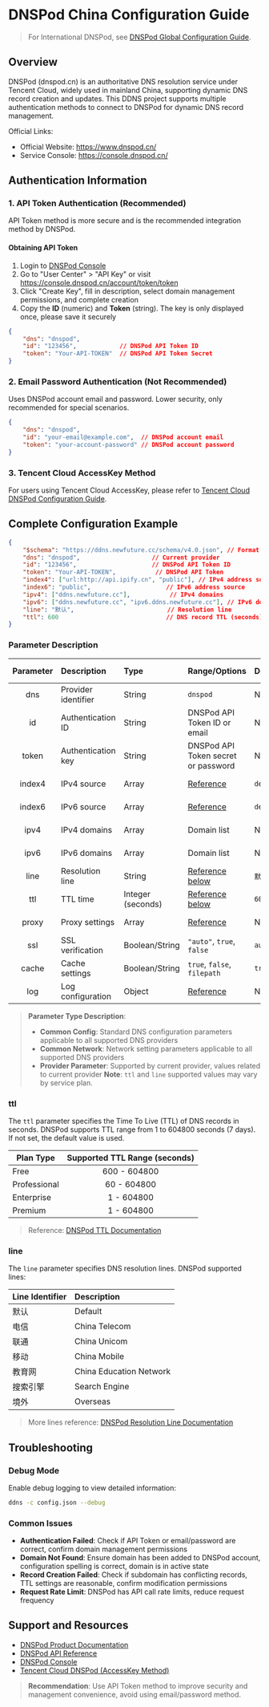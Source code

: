# DNSPod China Configuration Guide

> For International DNSPod, see [DNSPod Global Configuration Guide](dnspod_com.en.md).

## Overview

DNSPod (dnspod.cn) is an authoritative DNS resolution service under Tencent Cloud, widely used in mainland China, supporting dynamic DNS record creation and updates. This DDNS project supports multiple authentication methods to connect to DNSPod for dynamic DNS record management.

Official Links:

- Official Website: <https://www.dnspod.cn/>
- Service Console: <https://console.dnspod.cn/>

## Authentication Information

### 1. API Token Authentication (Recommended)

API Token method is more secure and is the recommended integration method by DNSPod.

#### Obtaining API Token

1. Login to [DNSPod Console](https://console.dnspod.cn/)
2. Go to "User Center" > "API Key" or visit <https://console.dnspod.cn/account/token/token>
3. Click "Create Key", fill in description, select domain management permissions, and complete creation
4. Copy the **ID** (numeric) and **Token** (string). The key is only displayed once, please save it securely

```json
{
    "dns": "dnspod",
    "id": "123456",            // DNSPod API Token ID
    "token": "Your-API-TOKEN"  // DNSPod API Token Secret
}
```

### 2. Email Password Authentication (Not Recommended)

Uses DNSPod account email and password. Lower security, only recommended for special scenarios.

```json
{
    "dns": "dnspod",
    "id": "your-email@example.com",  // DNSPod account email
    "token": "your-account-password" // DNSPod account password
}
```

### 3. Tencent Cloud AccessKey Method

For users using Tencent Cloud AccessKey, please refer to [Tencent Cloud DNSPod Configuration Guide](tencentcloud.en.md).

## Complete Configuration Example

```json
{
    "$schema": "https://ddns.newfuture.cc/schema/v4.0.json", // Format validation
    "dns": "dnspod",                    // Current provider
    "id": "123456",                     // DNSPod API Token ID
    "token": "Your-API-TOKEN",           // DNSPod API Token
    "index4": ["url:http://api.ipify.cn", "public"], // IPv4 address source
    "index6": "public",                     // IPv6 address source
    "ipv4": ["ddns.newfuture.cc"],           // IPv4 domains
    "ipv6": ["ddns.newfuture.cc", "ipv6.ddns.newfuture.cc"], // IPv6 domains
    "line": "默认",                          // Resolution line
    "ttl": 600                              // DNS record TTL (seconds)
}
```

### Parameter Description

| Parameter | Description | Type | Range/Options | Default | Parameter Type |
| :-------: | :---------- | :--- | :------------ | :------ | :------------- |
| dns | Provider identifier | String | `dnspod` | None | Provider Parameter |
| id | Authentication ID | String | DNSPod API Token ID or email | None | Provider Parameter |
| token | Authentication key | String | DNSPod API Token secret or password | None | Provider Parameter |
| index4 | IPv4 source | Array | [Reference](../config/json.en.md#ipv4-ipv6) | `default` | Common Config |
| index6 | IPv6 source | Array | [Reference](../config/json.en.md#ipv4-ipv6) | `default` | Common Config |
| ipv4 | IPv4 domains | Array | Domain list | None | Common Config |
| ipv6 | IPv6 domains | Array | Domain list | None | Common Config |
| line | Resolution line | String | [Reference below](#line) | `默认` | Provider Parameter |
| ttl | TTL time | Integer (seconds) | [Reference below](#ttl) | `600` | Provider Parameter |
| proxy | Proxy settings | Array | [Reference](../config/json.en.md#proxy) | None | Common Network |
| ssl | SSL verification | Boolean/String | `"auto"`, `true`, `false` | `auto` | Common Network |
| cache | Cache settings | Boolean/String | `true`, `false`, `filepath` | `true` | Common Config |
| log | Log configuration | Object | [Reference](../config/json.en.md#log) | None | Common Config |

> **Parameter Type Description**:
>
> - **Common Config**: Standard DNS configuration parameters applicable to all supported DNS providers
> - **Common Network**: Network setting parameters applicable to all supported DNS providers
> - **Provider Parameter**: Supported by current provider, values related to current provider
> **Note**: `ttl` and `line` supported values may vary by service plan.

### ttl

The `ttl` parameter specifies the Time To Live (TTL) of DNS records in seconds. DNSPod supports TTL range from 1 to 604800 seconds (7 days). If not set, the default value is used.

| Plan Type | Supported TTL Range (seconds) |
| --------- | :---------------------------: |
| Free | 600 - 604800 |
| Professional | 60 - 604800 |
| Enterprise | 1 - 604800 |
| Premium | 1 - 604800 |

> Reference: [DNSPod TTL Documentation](https://docs.dnspod.cn/dns/help-ttl/)

### line

The `line` parameter specifies DNS resolution lines. DNSPod supported lines:

| Line Identifier | Description |
| :-------------- | :---------- |
| 默认 | Default |
| 电信 | China Telecom |
| 联通 | China Unicom |
| 移动 | China Mobile |
| 教育网 | China Education Network |
| 搜索引擎 | Search Engine |
| 境外 | Overseas |

> More lines reference: [DNSPod Resolution Line Documentation](https://docs.dnspod.cn/dns/dns-record-line)

## Troubleshooting

### Debug Mode

Enable debug logging to view detailed information:

```sh
ddns -c config.json --debug
```

### Common Issues

- **Authentication Failed**: Check if API Token or email/password are correct, confirm domain management permissions
- **Domain Not Found**: Ensure domain has been added to DNSPod account, configuration spelling is correct, domain is in active state
- **Record Creation Failed**: Check if subdomain has conflicting records, TTL settings are reasonable, confirm modification permissions
- **Request Rate Limit**: DNSPod has API call rate limits, reduce request frequency

## Support and Resources

- [DNSPod Product Documentation](https://docs.dnspod.cn/)
- [DNSPod API Reference](https://docs.dnspod.cn/api/)
- [DNSPod Console](https://console.dnspod.cn/)
- [Tencent Cloud DNSPod (AccessKey Method)](./tencentcloud.en.md)

> **Recommendation**: Use API Token method to improve security and management convenience, avoid using email/password method.
